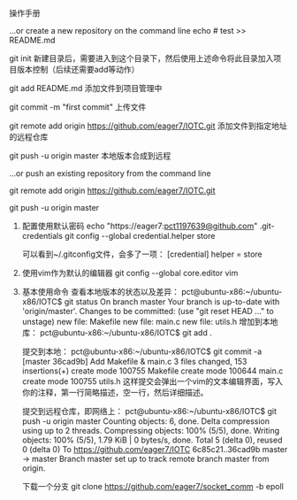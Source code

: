 操作手册

…or create a new repository on the command line
echo # test >> README.md

git init
新建目录后，需要进入到这个目录下，然后使用上述命令将此目录加入项目版本控制（后续还需要add等动作）

git add README.md
添加文件到项目管理中

git commit -m "first commit"
上传文件

git remote add origin https://github.com/eager7/IOTC.git
添加文件到指定地址的远程仓库

git push -u origin master
本地版本合成到远程

…or push an existing repository from the command line

git remote add origin https://github.com/eager7/IOTC.git

git push -u origin master

1. 配置使用默认密码
	echo "https://eager7:pct1197639@github.com" .git-credentials
	git config --global credential.helper store

	可以看到~/.gitconfig文件，会多了一项：
	[credential]
    		helper = store

2. 使用vim作为默认的编辑器
	git config --global core.editor vim

3. 基本使用命令
	查看本地版本的状态以及差异：
		pct@ubuntu-x86:~/ubuntu-x86/IOTC$ git status
		On branch master
		Your branch is up-to-date with 'origin/master'.
		Changes to be committed:
		  (use "git reset HEAD <file>..." to unstage)
			new file:   Makefile
			new file:   main.c
			new file:   utils.h
	增加到本地库：
		pct@ubuntu-x86:~/ubuntu-x86/IOTC$ git add .
	
	提交到本地：
		pct@ubuntu-x86:~/ubuntu-x86/IOTC$ git commit -a
		[master 36cad9b] Add Makefile & main.c
		 3 files changed, 153 insertions(+)
		 create mode 100755 Makefile
		 create mode 100644 main.c
		 create mode 100755 utils.h
		这样提交会弹出一个vim的文本编辑界面，写入你的注释，第一行简略描述，空一行，然后详细描述。
	
	提交到远程仓库，即网络上：
		pct@ubuntu-x86:~/ubuntu-x86/IOTC$ git push -u origin master 
		Counting objects: 6, done.
		Delta compression using up to 2 threads.
		Compressing objects: 100% (5/5), done.
		Writing objects: 100% (5/5), 1.79 KiB | 0 bytes/s, done.
		Total 5 (delta 0), reused 0 (delta 0)
		To https://github.com/eager7/IOTC
		   6c85c21..36cad9b  master -> master
		Branch master set up to track remote branch master from origin.

	下载一个分支
		git clone https://github.com/eager7/socket_comm -b epoll

